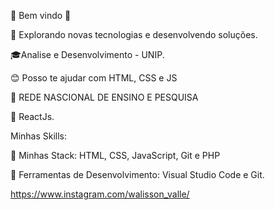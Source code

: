 👋 Bem vindo 👋

🤔 Explorando novas tecnologias e desenvolvendo soluções.

🎓Analise e Desenvolvimento  - UNIP.

😊 Posso te ajudar com HTML, CSS e JS

💼 REDE NASCIONAL DE ENSINO E PESQUISA 

🌱 ReactJs.

Minhas Skills:

💼 Minhas Stack: HTML, CSS, JavaScript, Git e PHP

💼 Ferramentas de Desenvolvimento: Visual Studio Code e Git.

https://www.instagram.com/walisson_valle/
